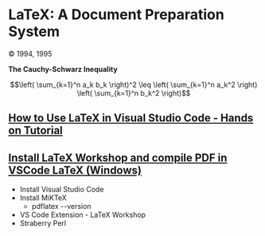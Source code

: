 # LaTeX: A Document Preparation System

© 1994, 1995

**The Cauchy-Schwarz Inequality**

```math
\left( \sum_{k=1}^n a_k b_k \right)^2 \leq \left( \sum_{k=1}^n a_k^2 \right) \left( \sum_{k=1}^n b_k^2 \right)
```

## [How to Use LaTeX in Visual Studio Code - Hands on Tutorial](https://www.youtube.com/watch?v=triTgcyF_IA)

## [Install LaTeX Workshop and compile PDF in VSCode LaTeX (Windows)](https://www.youtube.com/watch?v=4lyHIQl4VM8)

-   Install Visual Studio Code
-   Install MiKTeX
    -   pdflatex --version
-   VS Code Extension - LaTeX Workshop
-   Straberry Perl
